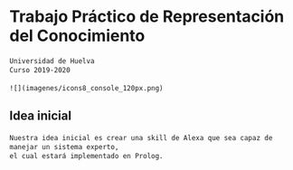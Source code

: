#   Trabajo Práctico de Representación del Conocimiento
    Universidad de Huelva
    Curso 2019-2020
    
    ![](imagenes/icons8_console_120px.png)

##  Idea inicial
    Nuestra idea inicial es crear una skill de Alexa que sea capaz de manejar un sistema experto,
    el cual estará implementado en Prolog.    
